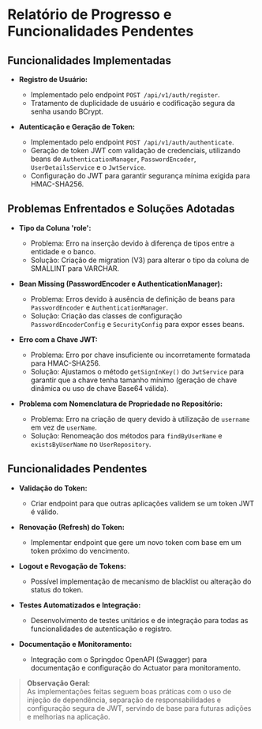 # Relatório de Progresso e Funcionalidades Pendentes

## Funcionalidades Implementadas
- **Registro de Usuário:**  
  - Implementado pelo endpoint `POST /api/v1/auth/register`.
  - Tratamento de duplicidade de usuário e codificação segura da senha usando BCrypt.

- **Autenticação e Geração de Token:**  
  - Implementado pelo endpoint `POST /api/v1/auth/authenticate`.
  - Geração de token JWT com validação de credenciais, utilizando beans de `AuthenticationManager`, `PasswordEncoder`, `UserDetailsService` e o `JwtService`.
  - Configuração do JWT para garantir segurança mínima exigida para HMAC-SHA256.

## Problemas Enfrentados e Soluções Adotadas
- **Tipo da Coluna 'role':**  
  - Problema: Erro na inserção devido à diferença de tipos entre a entidade e o banco.
  - Solução: Criação de migration (V3) para alterar o tipo da coluna de SMALLINT para VARCHAR.

- **Bean Missing (PasswordEncoder e AuthenticationManager):**  
  - Problema: Erros devido à ausência de definição de beans para `PasswordEncoder` e `AuthenticationManager`.
  - Solução: Criação das classes de configuração `PasswordEncoderConfig` e `SecurityConfig` para expor esses beans.

- **Erro com a Chave JWT:**  
  - Problema: Erro por chave insuficiente ou incorretamente formatada para HMAC-SHA256.
  - Solução: Ajustamos o método `getSignInKey()` do `JwtService` para garantir que a chave tenha tamanho mínimo (geração de chave dinâmica ou uso de chave Base64 válida).

- **Problema com Nomenclatura de Propriedade no Repositório:**  
  - Problema: Erro na criação de query devido à utilização de `username` em vez de `userName`.
  - Solução: Renomeação dos métodos para `findByUserName` e `existsByUserName` no `UserRepository`.

## Funcionalidades Pendentes
- **Validação do Token:**  
  - Criar endpoint para que outras aplicações validem se um token JWT é válido.
  
- **Renovação (Refresh) do Token:**  
  - Implementar endpoint que gere um novo token com base em um token próximo do vencimento.
  
- **Logout e Revogação de Tokens:**  
  - Possível implementação de mecanismo de blacklist ou alteração do status do token.
  
- **Testes Automatizados e Integração:**  
  - Desenvolvimento de testes unitários e de integração para todas as funcionalidades de autenticação e registro.
  
- **Documentação e Monitoramento:**  
  - Integração com o Springdoc OpenAPI (Swagger) para documentação e configuração do Actuator para monitoramento.

> **Observação Geral:**  
> As implementações feitas seguem boas práticas com o uso de injeção de dependência, separação de responsabilidades e configuração segura de JWT, servindo de base para futuras adições e melhorias na aplicação.

